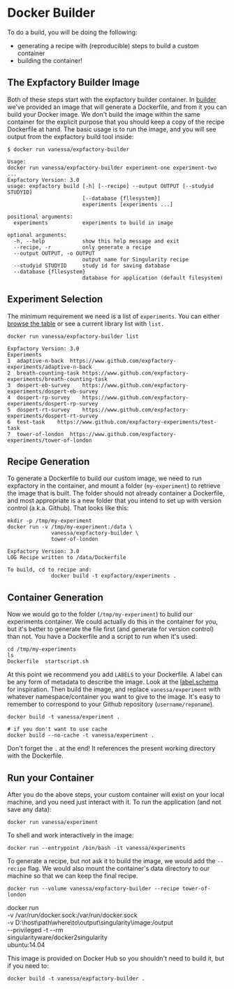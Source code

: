 # Docker Builder

To do a build, you will be doing the following:

 - generating a recipe with (reproducible) steps to build a custom container
 - building the container!

## The Expfactory Builder Image
Both of these steps start with the expfactory builder container. 
In [builder](Dockerfile) we've provided an image that will generate a Dockerfile,
and from it you can build your Docker image.  We don't build the image within the same 
container for the explicit purpose that you should keep a copy of the recipe
Dockerfile at hand. The basic usage is to run the image, and you will see output
from the expfactory build tool inside:

```
$ docker run vanessa/expfactory-builder

Usage:
docker run vanessa/expfactory-builder experiment-one experiment-two ...
Expfactory Version: 3.0
usage: expfactory build [-h] [--recipe] --output OUTPUT [--studyid STUDYID]
                        [--database {fllesystem}]
                        experiments [experiments ...]

positional arguments:
  experiments           experiments to build in image

optional arguments:
  -h, --help            show this help message and exit
  --recipe, -r          only generate a recipe
  --output OUTPUT, -o OUTPUT
                        output name for Singularity recipe
  --studyid STUDYID     study id for saving database
  --database {fllesystem}
                        database for application (default filesystem)
```

## Experiment Selection
The minimum requirement we need is a list of `experiments`. You can either [browse
the table](https://expfactory.github.io/experiments/) or see a current library list with `list.`

```
docker run vanessa/expfactory-builder list

Expfactory Version: 3.0
Experiments
1  adaptive-n-back	https://www.github.com/expfactory-experiments/adaptive-n-back
2  breath-counting-task	https://www.github.com/expfactory-experiments/breath-counting-task
3  dospert-eb-survey	https://www.github.com/expfactory-experiments/dospert-eb-survey
4  dospert-rp-survey	https://www.github.com/expfactory-experiments/dospert-rp-survey
5  dospert-rt-survey	https://www.github.com/expfactory-experiments/dospert-rt-survey
6  test-task	https://www.github.com/expfactory-experiments/test-task
7  tower-of-london	https://www.github.com/expfactory-experiments/tower-of-london
```

## Recipe Generation
To generate a Dockerfile to build our custom image, we need to run expfactory in the container,
and mount a folder (`my-experiment`) to retrieve the image that is built. The folder
should not already container a Dockerfile, and most appropriate is a new folder that you
intend to set up with version control (a.k.a. Github). That looks like this:

```
mkdir -p /tmp/my-experiment
docker run -v /tmp/my-experiment:/data \
              vanessa/expfactory-builder \
              tower-of-london

Expfactory Version: 3.0
LOG Recipe written to /data/Dockerfile

To build, cd to recipe and:
              docker build -t expfactory/experiments .
```

## Container Generation
Now we would go to the folder (`/tmp/my-experiment`) to bulid our experiments container. We
could actually do this in the container for you, but it's better to generate the file first
(and generate for version control) than not. You have a Dockerfile and a script to run 
when it's used:

```
cd /tmp/my-experiments
ls
Dockerfile  startscript.sh
```

At this point we recommend you add `LABELS` to your Dockerfile. A label can be any form of
metadata to describe the image. Look at the [label.schema](http://label-schema.org/rc1/) for
inspiration. Then build the image, and replace `vanessa/experiment` with whatever namespace/container you
want to give to the image. It's easy to remember to correspond to your Github repository (`username/reponame`).

```
docker build -t vanessa/experiment .

# if you don't want to use cache
docker build --no-cache -t vanessa/experiment .
```

Don't forget the `.` at the end! It references the present working directory with the Dockerfile.

## Run your Container
After you do the above steps, your custom container will exist on your local machine,
and you need just interact with it. To run the application (and not save any data):


```
docker run vanessa/experiment
```


To shell and work interactively in the image:

```
docker run --entrypoint /bin/bash -it vanessa/experiments
```


To generate a recipe, but not ask it to build the image, we would add the `--recipe`
flag. We would also mount the container's data directory to our machine so that 
we can keep the final recipe.

```
docker run --volume vanessa/expfactory-builder --recipe tower-of-london
```

docker run \
-v /var/run/docker.sock:/var/run/docker.sock \
-v D:\host\path\where\to\output\singularity\image:/output \
--privileged -t --rm \
singularityware/docker2singularity \
ubuntu:14.04


This image is provided on Docker Hub so you shouldn't need to
build it, but if you need to:

```
docker build -t vanessa/expfactory-builder .
```
